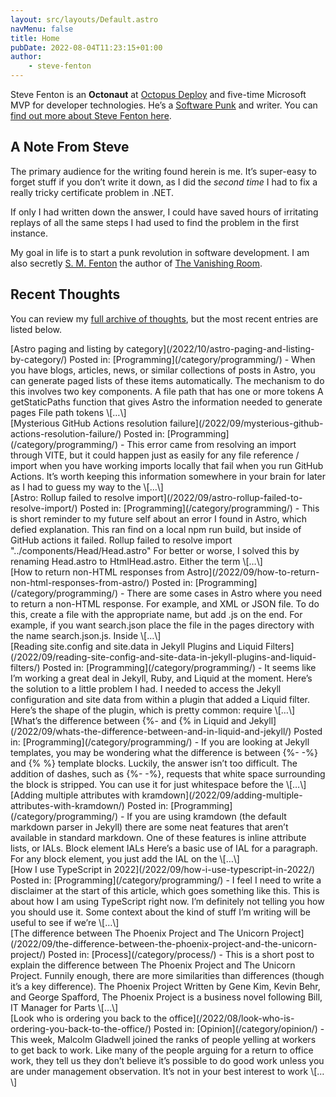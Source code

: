 ```yaml
---
layout: src/layouts/Default.astro
navMenu: false
title: Home
pubDate: 2022-08-04T11:23:15+01:00
author:
    - steve-fenton
---
```


Steve Fenton is an **Octonaut** at [Octopus Deploy](https://www.octopus.com/) and five-time Microsoft MVP for developer technologies. He’s a [Software Punk](/2020/07/the-software-punk-revolution/) and writer. You can [find out more about Steve Fenton here](/about-me/).

<div class="listing-item">

## A Note From Steve

The primary audience for the writing found herein is me. It’s super-easy to forget stuff if you don’t write it down, as I did the *second time* I had to fix a really tricky certificate problem in .NET.

If only I had written down the answer, I could have saved hours of irritating replays of all the same steps I had used to find the problem in the first instance.

My goal in life is to start a punk revolution in software development. I am also secretly [S. M. Fenton](https://www.smfenton.uk/s-m-fenton/) the author of [The Vanishing Room](https://www.smfenton.uk/the-vanishing-room/).

</div>

## Recent Thoughts

You can review my [full archive of thoughts](/blog/), but the most recent entries are listed below.

<div class="display-posts-listing"><div class="listing-item">[Astro paging and listing by category](/2022/10/astro-paging-and-listing-by-category/) <span class="category-display"><span class="category-display-label">Posted in:</span> [Programming](/category/programming/)</span> <span class="excerpt-dash">-</span> <span class="excerpt">When you have blogs, articles, news, or similar collections of posts in Astro, you can generate paged lists of these items automatically. The mechanism to do this involves two key components. A file path that has one or more tokens A getStaticPaths function that gives Astro the information needed to generate pages File path tokens \[…\]</span></div><div class="listing-item">[Mysterious GitHub Actions resolution failure](/2022/09/mysterious-github-actions-resolution-failure/) <span class="category-display"><span class="category-display-label">Posted in:</span> [Programming](/category/programming/)</span> <span class="excerpt-dash">-</span> <span class="excerpt">This error came from resolving an import through VITE, but it could happen just as easily for any file reference / import when you have working imports locally that fail when you run GitHub Actions. It’s worth keeping this information somewhere in your brain for later as I had to guess my way to the \[…\]</span></div><div class="listing-item">[Astro: Rollup failed to resolve import](/2022/09/astro-rollup-failed-to-resolve-import/) <span class="category-display"><span class="category-display-label">Posted in:</span> [Programming](/category/programming/)</span> <span class="excerpt-dash">-</span> <span class="excerpt">This is short reminder to my future self about an error I found in Astro, which defied explanation. This ran find on a local npm run build, but inside of GitHub actions it failed. Rollup failed to resolve import "../components/Head/Head.astro" For better or worse, I solved this by renaming Head.astro to HtmlHead.astro. Either the term \[…\]</span></div><div class="listing-item">[How to return non-HTML responses from Astro](/2022/09/how-to-return-non-html-responses-from-astro/) <span class="category-display"><span class="category-display-label">Posted in:</span> [Programming](/category/programming/)</span> <span class="excerpt-dash">-</span> <span class="excerpt">There are some cases in Astro where you need to return a non-HTML response. For example, and XML or JSON file. To do this, create a file with the appropriate name, but add .js on the end. For example, if you want search.json place the file in the pages directory with the name search.json.js. Inside \[…\]</span></div><div class="listing-item">[Reading site.config and site.data in Jekyll Plugins and Liquid Filters](/2022/09/reading-site-config-and-site-data-in-jekyll-plugins-and-liquid-filters/) <span class="category-display"><span class="category-display-label">Posted in:</span> [Programming](/category/programming/)</span> <span class="excerpt-dash">-</span> <span class="excerpt">It seems like I’m working a great deal in Jekyll, Ruby, and Liquid at the moment. Here’s the solution to a little problem I had. I needed to access the Jekyll configuration and site data from within a plugin that added a Liquid filter. Here’s the shape of the plugin, which is pretty common: require \[…\]</span></div><div class="listing-item">[What’s the difference between {%- and {% in Liquid and Jekyll](/2022/09/whats-the-difference-between-and-in-liquid-and-jekyll/) <span class="category-display"><span class="category-display-label">Posted in:</span> [Programming](/category/programming/)</span> <span class="excerpt-dash">-</span> <span class="excerpt">If you are looking at Jekyll templates, you may be wondering what the difference is between {%- -%} and {% %} template blocks. Luckily, the answer isn’t too difficult. The addition of dashes, such as {%- -%}, requests that white space surrounding the block is stripped. You can use it for just whitespace before the \[…\]</span></div><div class="listing-item">[Adding multiple attributes with kramdown](/2022/09/adding-multiple-attributes-with-kramdown/) <span class="category-display"><span class="category-display-label">Posted in:</span> [Programming](/category/programming/)</span> <span class="excerpt-dash">-</span> <span class="excerpt">If you are using kramdown (the default markdown parser in Jekyll) there are some neat features that aren’t available in standard markdown. One of these features is inline attribute lists, or IALs. Block element IALs Here’s a basic use of IAL for a paragraph. For any block element, you just add the IAL on the \[…\]</span></div><div class="listing-item">[How I use TypeScript in 2022](/2022/09/how-i-use-typescript-in-2022/) <span class="category-display"><span class="category-display-label">Posted in:</span> [Programming](/category/programming/)</span> <span class="excerpt-dash">-</span> <span class="excerpt">I feel I need to write a disclaimer at the start of this article, which goes something like this. This is about how I am using TypeScript right now. I’m definitely not telling you how you should use it. Some context about the kind of stuff I’m writing will be useful to see if we’re \[…\]</span></div><div class="listing-item">[The difference between The Phoenix Project and The Unicorn Project](/2022/09/the-difference-between-the-phoenix-project-and-the-unicorn-project/) <span class="category-display"><span class="category-display-label">Posted in:</span> [Process](/category/process/)</span> <span class="excerpt-dash">-</span> <span class="excerpt">This is a short post to explain the difference between The Phoenix Project and The Unicorn Project. Funnily enough, there are more similarities than differences (though it’s a key difference). The Phoenix Project Written by Gene Kim, Kevin Behr, and George Spafford, The Phoenix Project is a business novel following Bill, IT Manager for Parts \[…\]</span></div><div class="listing-item">[Look who is ordering you back to the office](/2022/08/look-who-is-ordering-you-back-to-the-office/) <span class="category-display"><span class="category-display-label">Posted in:</span> [Opinion](/category/opinion/)</span> <span class="excerpt-dash">-</span> <span class="excerpt">This week, Malcolm Gladwell joined the ranks of people yelling at workers to get back to work. Like many of the people arguing for a return to office work, they tell us they don’t believe it’s possible to do good work unless you are under management observation. It’s not in your best interest to work \[…\]</span></div></div>